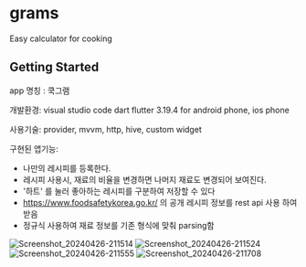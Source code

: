 # grams

Easy calculator for cooking

## Getting Started

app 명칭 : 쿡그램 

개발환경: 
 visual studio code
 dart
 flutter 3.19.4
 for android phone, ios phone
 
사용기술:
 provider, mvvm, http, hive, custom widget

구현된 앱기능: 
- 나만의 레시피를 등록한다.
- 레시피 사용시, 재료의 비율을 변경하면 나머지 재료도 변경되어 보여진다.  
- '하트' 를 눌러 좋아하는 레시피를 구분하여 저장할 수 있다
- https://www.foodsafetykorea.go.kr/ 의 공개 레시피 정보를 rest api 사용 하여 받음
- 정규식 사용하여 재료 정보를 기존 형식에 맞춰 parsing함


![Screenshot_20240426-211514](https://github.com/KwonSoHyeun/flutter_grams/assets/9637338/b1a68b9e-73f8-48cf-a33a-4cdd2cc7318c)
![Screenshot_20240426-211524](https://github.com/KwonSoHyeun/flutter_grams/assets/9637338/95bacff5-a899-48de-a2e9-14a226cab40e)
![Screenshot_20240426-211555](https://github.com/KwonSoHyeun/flutter_grams/assets/9637338/5a89d386-5e72-4baa-a455-8301f3f299f4)
![Screenshot_20240426-211708](https://github.com/KwonSoHyeun/flutter_grams/assets/9637338/37ab9f6c-c302-4bd5-a364-272095fdccf7)
